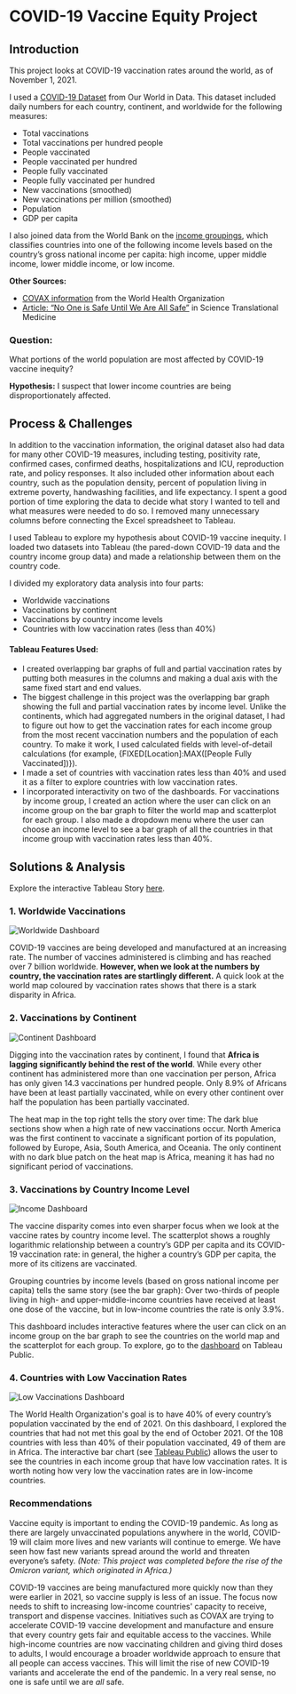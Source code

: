# COVID-19 Vaccine Equity Project

## Introduction

This project looks at COVID-19 vaccination rates around the world, as of November 1, 2021.

I used a [COVID-19 Dataset](https://github.com/owid/covid-19-data/tree/master/public/data) from Our World in Data. This dataset included daily numbers for each country, continent, and worldwide for the following measures:
- Total vaccinations
- Total vaccinations per hundred people
- People vaccinated
- People vaccinated per hundred
- People fully vaccinated
- People fully vaccinated per hundred
- New vaccinations (smoothed)
- New vaccinations per million (smoothed)
- Population
- GDP per capita

I also joined data from the World Bank on the [income groupings](https://data.worldbank.org/indicator/NY.GNP.PCAP.CD), which classifies countries into one of the following income levels based on the country’s gross national income per capita: high income, upper middle income, lower middle income, or low income.

**Other Sources:**

- [COVAX information](https://www.who.int/initiatives/act-accelerator/covax) from the World Health Organization
- [Article: “No One is Safe Until We Are All Safe”](https://www.science.org/doi/10.1126/scitranslmed.abl9900) in Science Translational Medicine

### Question:
What portions of the world population are most affected by COVID-19 vaccine inequity?

**Hypothesis:** I suspect that lower income countries are being disproportionately affected. 

## Process & Challenges

In addition to the vaccination information, the original dataset also had data for many other COVID-19 measures, including testing, positivity rate, confirmed cases, confirmed deaths, hospitalizations and ICU, reproduction rate, and policy responses. It also included other information about each country, such as the population density, percent of population living in extreme poverty, handwashing facilities, and life expectancy. I spent a good portion of time exploring the data to decide what story I wanted to tell and what measures were needed to do so. I removed many unnecessary columns before connecting the Excel spreadsheet to Tableau.

I used Tableau to explore my hypothesis about COVID-19 vaccine inequity. I loaded two datasets into Tableau (the pared-down COVID-19 data and the country income group data) and made a relationship between them on the country code.

I divided my exploratory data analysis into four parts: 
- Worldwide vaccinations
- Vaccinations by continent
- Vaccinations by country income levels
- Countries with low vaccination rates (less than 40%)

#### Tableau Features Used:
- I created overlapping bar graphs of full and partial vaccination rates by putting both measures in the columns and making a dual axis with the same fixed start and end values.
- The biggest challenge in this project was the overlapping bar graph showing the full and partial vaccination rates by income level. Unlike the continents, which had aggregated numbers in the original dataset, I had to figure out how to get the vaccination rates for each income group from the most recent vaccination numbers and the population of each country. To make it work, I used calculated fields with level-of-detail calculations (for example, {FIXED[Location]:MAX([People Fully Vaccinated])}).
- I made a set of countries with vaccination rates less than 40% and used it as a filter to explore countries with low vaccination rates.
- I incorporated interactivity on two of the dashboards. For vaccinations by income group, I created an action where the user can click on an income group on the bar graph to filter the world map and scatterplot for each group. I also made a dropdown menu where the user can choose an income level to see a bar graph of all the countries in that income group with vaccination rates less than 40%.

## Solutions & Analysis

Explore the interactive Tableau Story [here](https://public.tableau.com/app/profile/lorien.mccomb/viz/Covid-19VaccineEquity/VaccinesStory).

### 1. Worldwide Vaccinations

![Worldwide Dashboard](vaccine-world.png)

COVID-19 vaccines are being developed and manufactured at an increasing rate. The number of vaccines administered is climbing and has reached over 7 billion worldwide. **However, when we look at the numbers by country, the vaccination rates are startlingly different.** A quick look at the world map coloured by vaccination rates shows that there is a stark disparity in Africa.

### 2. Vaccinations by Continent

![Continent Dashboard](vaccine-continent.png)

Digging into the vaccination rates by continent, I found that **Africa is lagging significantly behind the rest of the world**. While every other continent has administered more than one vaccination per person, Africa has only given 14.3 vaccinations per hundred people. Only 8.9% of Africans have been at least partially vaccinated, while on every other continent over half the population has been partially vaccinated. 

The heat map in the top right tells the story over time: The dark blue sections show when a high rate of new vaccinations occur. North America was the first continent to vaccinate a significant portion of its population, followed by Europe, Asia, South America, and Oceania. The only continent with no dark blue patch on the heat map is Africa, meaning it has had no significant period of vaccinations.

### 3. Vaccinations by Country Income Level

![Income Dashboard](vaccine-income.png)

The vaccine disparity comes into even sharper focus when we look at the vaccine rates by country income level. The scatterplot shows a roughly logarithmic relationship between a country’s GDP per capita and its COVID-19 vaccination rate: in general, the higher a country’s GDP per capita, the more of its citizens are vaccinated.

Grouping countries by income levels (based on gross national income per capita) tells the same story (see the bar graph): Over two-thirds of people living in high- and upper-middle-income countries have received at least one dose of the vaccine, but in low-income countries the rate is only 3.9%.

This dashboard includes interactive features where the user can click on an income group on the bar graph to see the countries on the world map and the scatterplot for each group. To explore, go to the [dashboard](https://public.tableau.com/app/profile/lorien.mccomb/viz/Covid-19VaccineEquity/VaccinesStory) on Tableau Public.

### 4. Countries with Low Vaccination Rates

![Low Vaccinations Dashboard](vaccine-under-40.png)

The World Health Organization's goal is to have 40% of every country’s population vaccinated by the end of 2021. On this dashboard, I explored the countries that had not met this goal by the end of October 2021. Of the 108 countries with less than 40% of their population vaccinated, 49 of them are in Africa. The interactive bar chart (see [Tableau Public](https://public.tableau.com/app/profile/lorien.mccomb/viz/Covid-19VaccineEquity/VaccinesStory)) allows the user to see the countries in each income group that have low vaccination rates. It is worth noting how very low the vaccination rates are in low-income countries.

### Recommendations
Vaccine equity is important to ending the COVID-19 pandemic. As long as there are largely unvaccinated populations anywhere in the world, COVID-19 will claim more lives and new variants will continue to emerge. We have seen how fast new variants spread around the world and threaten everyone’s safety. *(Note: This project was completed before the rise of the Omicron variant, which originated in Africa.)* 

COVID-19 vaccines are being manufactured more quickly now than they were earlier in 2021, so vaccine supply is less of an issue. The focus now needs to shift to increasing low-income countries' capacity to receive, transport and dispense vaccines. Initiatives such as COVAX are trying to accelerate COVID-19 vaccine development and manufacture and ensure that every country gets fair and equitable access to the vaccines. While high-income countries are now vaccinating children and giving third doses to adults, I would encourage a broader worldwide approach to ensure that all people can access vaccines. This will limit the rise of new COVID-19 variants and accelerate the end of the pandemic. In a very real sense, no one is safe until we are *all* safe.
